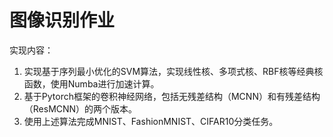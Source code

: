 # 图像识别作业

实现内容：

1. 实现基于序列最小优化的SVM算法，实现线性核、多项式核、RBF核等经典核函数，使用Numba进行加速计算。
2. 基于Pytorch框架的卷积神经网络，包括无残差结构（MCNN）和有残差结构（ResMCNN）的两个版本。
3. 使用上述算法完成MNIST、FashionMNIST、CIFAR10分类任务。

